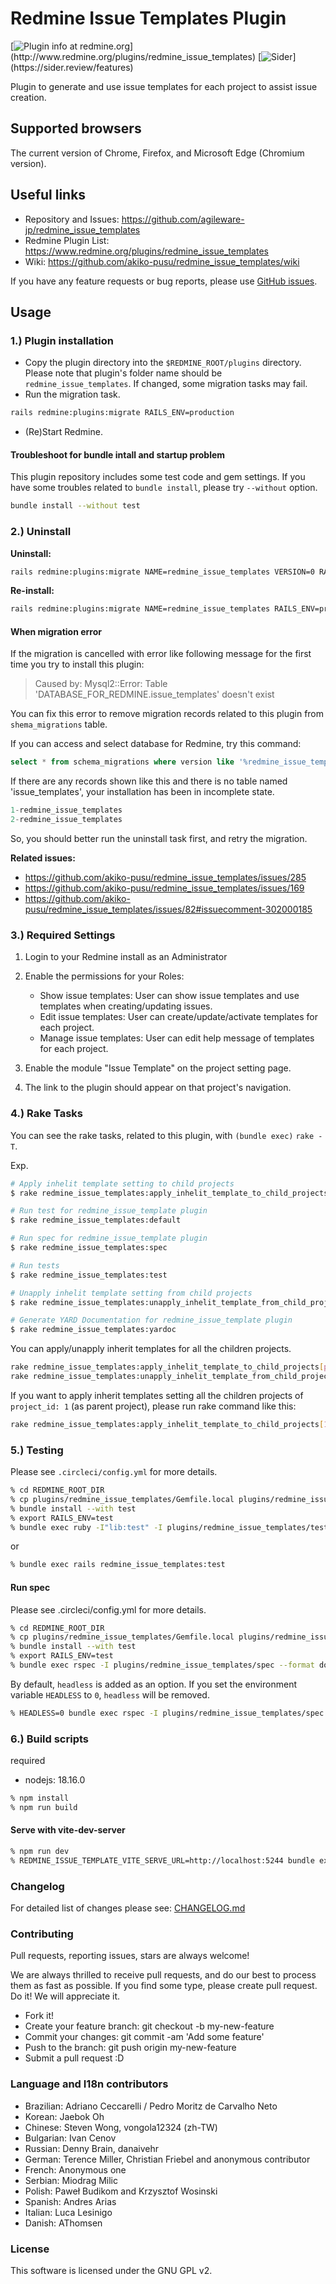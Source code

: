 # Redmine Issue Templates Plugin

[![Plugin info at redmine.org](https://img.shields.io/badge/Redmine-plugin-green.svg?)](http://www.redmine.org/plugins/redmine_issue_templates)
[![Sider](https://img.shields.io/badge/Special%20Thanks!-Sider-blue.svg?)](https://sider.review/features)

Plugin to generate and use issue templates for each project to assist issue
creation.

## Supported browsers

The current version of Chrome, Firefox, and Microsoft Edge (Chromium version).

## Useful links

* Repository and Issues: <https://github.com/agileware-jp/redmine_issue_templates>
* Redmine Plugin List: <https://www.redmine.org/plugins/redmine_issue_templates>
* Wiki: <https://github.com/akiko-pusu/redmine_issue_templates/wiki>

If you have any feature requests or bug reports, please use [GitHub issues](<https://github.com/agileware-jp/redmine_issue_templates/issues>).

## Usage

### 1.) Plugin installation

* Copy the plugin directory into the `$REDMINE_ROOT/plugins` directory. Please
    note that plugin's folder name should be `redmine_issue_templates`. If
    changed, some migration tasks may fail.
* Run the migration task.

```bash
rails redmine:plugins:migrate RAILS_ENV=production
```

* (Re)Start Redmine.

#### Troubleshoot for bundle intall and startup problem

This plugin repository includes some test code and gem settings. If you have
some troubles related to `bundle install`, please try `--without` option.

```bash
bundle install --without test
```


### 2.) Uninstall

**Uninstall:**

```bash
rails redmine:plugins:migrate NAME=redmine_issue_templates VERSION=0 RAILS_ENV=production
```

**Re-install:**

```bash
rails redmine:plugins:migrate NAME=redmine_issue_templates RAILS_ENV=production
```

#### When migration error

If the migration is cancelled with error like following message for the first time you try to install this plugin:

> Caused by: Mysql2::Error: Table 'DATABASE_FOR_REDMINE.issue_templates' doesn't exist

You can fix this error to remove migration records related to this plugin from `shema_migrations` table.

If you can access and select database for Redmine, try this command:

```sql
select * from schema_migrations where version like '%redmine_issue_templates%';
```

If there are any records shown like this and there is no table named 'issue_templates', your installation has been in incomplete state.

```sql
1-redmine_issue_templates
2-redmine_issue_templates
```

So, you should better run the uninstall task first, and retry the migration.

**Related issues:**

* <https://github.com/akiko-pusu/redmine_issue_templates/issues/285>
* <https://github.com/akiko-pusu/redmine_issue_templates/issues/169>
* <https://github.com/akiko-pusu/redmine_issue_templates/issues/82#issuecomment-302000185>

### 3.) Required Settings

1. Login to your Redmine install as an Administrator
2. Enable the permissions for your Roles:

    * Show issue templates: User can show issue templates and use templates when creating/updating issues.
    * Edit issue templates: User can create/update/activate templates for each project.
    * Manage issue templates: User can edit help message of templates for each project.

3. Enable the module "Issue Template" on the project setting page.
4. The link to the plugin should appear on that project's navigation.

### 4.) Rake Tasks

You can see the rake tasks, related to this plugin, with `(bundle exec)` `rake -T`.

Exp.

```bash
# Apply inhelit template setting to child projects
$ rake redmine_issue_templates:apply_inhelit_template_to_child_projects[project_id]

# Run test for redmine_issue_template plugin
$ rake redmine_issue_templates:default

# Run spec for redmine_issue_template plugin
$ rake redmine_issue_templates:spec

# Run tests
$ rake redmine_issue_templates:test

# Unapply inhelit template setting from child projects
$ rake redmine_issue_templates:unapply_inhelit_template_from_child_projects[project_id]

# Generate YARD Documentation for redmine_issue_template plugin
$ rake redmine_issue_templates:yardoc
```

You can apply/unapply inherit templates for all the children projects.

```bash
rake redmine_issue_templates:apply_inhelit_template_to_child_projects[project_id]      # Apply inhelit template setting to child projects
rake redmine_issue_templates:unapply_inhelit_template_from_child_projects[project_id]  # Unapply inhelit template setting from child projects
```

If you want to apply inherit templates setting all the children projects of `project_id: 1` (as parent project), please run rake command like this:

```bash
rake redmine_issue_templates:apply_inhelit_template_to_child_projects[1]
```

### 5.) Testing

Please see `.circleci/config.yml` for more details.

```bash
% cd REDMINE_ROOT_DIR
% cp plugins/redmine_issue_templates/Gemfile.local plugins/redmine_issue_templates/Gemfile
% bundle install --with test
% export RAILS_ENV=test
% bundle exec ruby -I"lib:test" -I plugins/redmine_issue_templates/test plugins/redmine_issue_templates/test/functional/issue_templates_controller_test.rb
```

or

```bash
% bundle exec rails redmine_issue_templates:test
```

#### Run spec

Please see .circleci/config.yml for more details.

```bash
% cd REDMINE_ROOT_DIR
% cp plugins/redmine_issue_templates/Gemfile.local plugins/redmine_issue_templates/Gemfile
% bundle install --with test
% export RAILS_ENV=test
% bundle exec rspec -I plugins/redmine_issue_templates/spec --format documentation plugins/redmine_issue_templates/spec/
```

By default, `headless` is added as an option. If you set the environment variable
`HEADLESS` to `0`, `headless` will be removed.

```bash
% HEADLESS=0 bundle exec rspec -I plugins/redmine_issue_templates/spec --format documentation plugins/redmine_issue_templates/spec/
```

### 6.) Build scripts

required

* nodejs: 18.16.0

```bash
% npm install
% npm run build
```

#### Serve with vite-dev-server

```bash
% npm run dev
% REDMINE_ISSUE_TEMPLATE_VITE_SERVE_URL=http://localhost:5244 bundle exec rails server
```

### Changelog

For detailed list of changes please see: [CHANGELOG.md](CHANGELOG.md)

### Contributing

Pull requests, reporting issues, stars are always welcome!

We are always thrilled to receive pull requests, and do our best to process them as fast as possible.
If you find some type, please create pull request. Do it! We will appreciate it.

* Fork it!
* Create your feature branch: git checkout -b my-new-feature
* Commit your changes: git commit -am 'Add some feature'
* Push to the branch: git push origin my-new-feature
* Submit a pull request :D

### Language and I18n contributors

* Brazilian: Adriano Ceccarelli / Pedro Moritz de Carvalho Neto
* Korean: Jaebok Oh
* Chinese: Steven Wong, vongola12324 (zh-TW)
* Bulgarian: Ivan Cenov
* Russian: Denny Brain, danaivehr
* German: Terence Miller, Christian Friebel and anonymous contributor
* French: Anonymous one
* Serbian: Miodrag Milic
* Polish: Paweł Budikom and Krzysztof Wosinski
* Spanish: Andres Arias
* Italian: Luca Lesinigo
* Danish: AThomsen

### License

This software is licensed under the GNU GPL v2.
